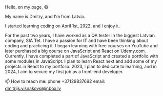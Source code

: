 Hello, on my page, 😄

My name is Dmitry, and I'm from Latvia. 

I started learning coding on April 1st, 2022, and I enjoy it. 

For the past two years, I have worked as a QA tester in the biggest Latvian company, SIA Tet. 
I have a passion for IT and have been thinking about coding and practicing it. 
I began learning with free courses on YouTube and later purchased a big course on JavaScript and React on Udemy.com. 
Currently, I have completed a part of JavaScript and created a portfolio with some modules in JavaScript. 
I plan to learn React next and add some of my projects in React to my portfolio.
2023, I plan to dedicate to learning, and in 2024, I aim to secure my first job as a front-end developer.

📫 How to reach me: 
phone +37129837692
email: dmitrijs.visnakovs@inbox.lv

